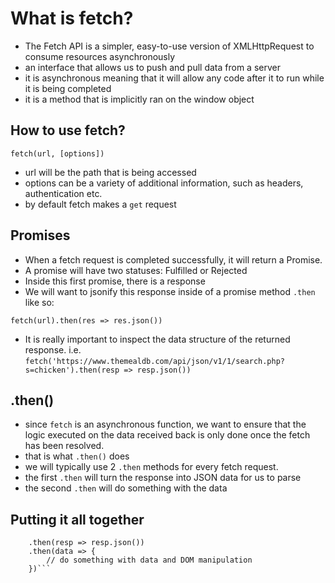 # What is fetch?

- The Fetch API is a simpler, easy-to-use version of XMLHttpRequest to consume resources asynchronously
- an interface that allows us to push and pull data from a server 
- it is asynchronous meaning that it will allow any code after it to run while it is being completed
- it is a method that is implicitly ran on the window object

## How to use fetch?

``` fetch(url, [options]) ```

- url will be the path that is being accessed
- options can be a variety of additional information, such as headers, authentication etc.
- by default fetch makes a `get` request

## Promises 

- When a fetch request is completed successfully, it will return a Promise. 
- A promise will have two statuses: Fulfilled or Rejected
- Inside this first promise, there is a response 
- We will want to jsonify this response inside of a promise method `.then` like so:

```fetch(url).then(res => res.json())```

- It is really important to inspect the data structure of the returned response. i.e. `fetch('https://www.themealdb.com/api/json/v1/1/search.php?s=chicken').then(resp => resp.json())` 


## .then()

- since `fetch` is an asynchronous function, we want to ensure that the logic executed on the data received back is only done once the fetch has been resolved.
- that is what `.then()` does 
- we will typically use 2 `.then` methods for every fetch request.
- the first `.then` will turn the response into JSON data for us to parse
- the second `.then` will do something with the data 


## Putting it all together 

```fetch('https://www.themealdb.com/api/json/v1/1/search.php?s=chicken')
    .then(resp => resp.json())
    .then(data => {
        // do something with data and DOM manipulation
    })```